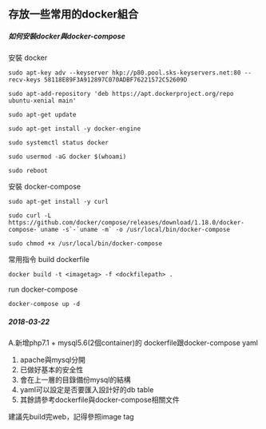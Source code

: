 ## 存放一些常用的docker組合
##### 如何安裝docker與docker-compose #####
安裝 docker
```
sudo apt-key adv --keyserver hkp://p80.pool.sks-keyservers.net:80 --recv-keys 58118E89F3A912897C070ADBF76221572C52609D

sudo apt-add-repository 'deb https://apt.dockerproject.org/repo ubuntu-xenial main'

sudo apt-get update

sudo apt-get install -y docker-engine

sudo systemctl status docker

sudo usermod -aG docker $(whoami)

sudo reboot
```
安裝 docker-compose
```
sudo apt-get install -y curl

sudo curl -L https://github.com/docker/compose/releases/download/1.18.0/docker-compose-`uname -s`-`uname -m` -o /usr/local/bin/docker-compose

sudo chmod +x /usr/local/bin/docker-compose
```
常用指令
build dockerfile
```
docker build -t <imagetag> -f <dockfilepath> .
```
run docker-compose
```
docker-compose up -d
```
##### 2018-03-22 #####
A.新增php7.1 + mysql5.6(2個container)的
  dockerfile跟docker-compose yaml
  
  1. apache與mysql分開
  2. 已做好基本的安全性
  3. 會在上一層的目錄備份mysql的結構
  4. yaml可以設定是否要匯入設計好的db table
  5. 其餘請參考dockerfile與docker-compose相關文件

  建議先build完web，記得參照image tag